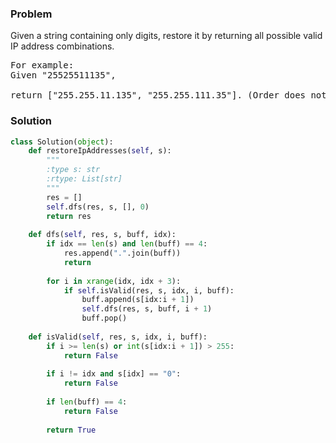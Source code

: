 ### Problem
Given a string containing only digits, restore it by returning all possible valid IP address combinations.

<pre>
For example:
Given "25525511135",

return ["255.255.11.135", "255.255.111.35"]. (Order does not matter)
</pre>
### Solution
```python
class Solution(object):
    def restoreIpAddresses(self, s):
        """
        :type s: str
        :rtype: List[str]
        """
        res = []
        self.dfs(res, s, [], 0)
        return res
        
    def dfs(self, res, s, buff, idx):
        if idx == len(s) and len(buff) == 4:
            res.append(".".join(buff))
            return 
        
        for i in xrange(idx, idx + 3):
            if self.isValid(res, s, idx, i, buff):
                buff.append(s[idx:i + 1])
                self.dfs(res, s, buff, i + 1)
                buff.pop()
        
    def isValid(self, res, s, idx, i, buff):
        if i >= len(s) or int(s[idx:i + 1]) > 255:
            return False
        
        if i != idx and s[idx] == "0":
            return False
        
        if len(buff) == 4:
            return False
        
        return True
```